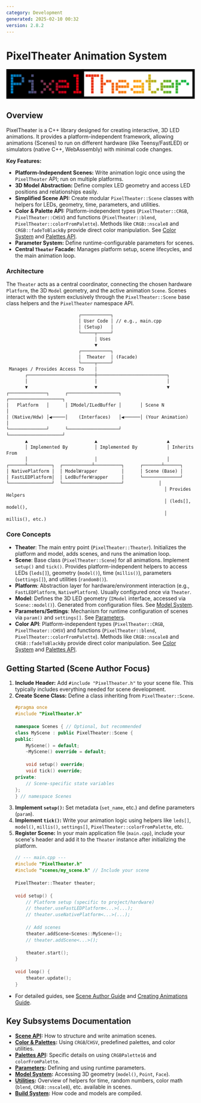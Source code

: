```yaml
---
category: Development
generated: 2025-02-10 00:32
version: 2.8.2
---
```


# PixelTheater Animation System

![PixelTheater Logo](../../images/pixeltheater-logo.png)

## Overview

PixelTheater is a C++ library designed for creating interactive, 3D LED animations. It provides a platform-independent framework, allowing animations (Scenes) to run on different hardware (like Teensy/FastLED) or simulators (native C++, WebAssembly) with minimal code changes.

**Key Features:**

*   **Platform-Independent Scenes:** Write animation logic once using the `PixelTheater` API; run on multiple platforms.
*   **3D Model Abstraction:** Define complex LED geometry and access LED positions and relationships easily.
*   **Simplified Scene API:** Create modular `PixelTheater::Scene` classes with helpers for LEDs, geometry, time, parameters, and utilities.
*   **Color & Palette API:** Platform-independent types (`PixelTheater::CRGB`, `PixelTheater::CHSV`) and functions (`PixelTheater::blend`, `PixelTheater::colorFromPalette`). Methods like `CRGB::nscale8` and `CRGB::fadeToBlackBy` provide direct color manipulation. See [Color System](Color.md) and [Palettes API](Palettes.md).
*   **Parameter System:** Define runtime-configurable parameters for scenes.
*   **Central `Theater` Facade:** Manages platform setup, scene lifecycles, and the main animation loop.

### Architecture

The `Theater` acts as a central coordinator, connecting the chosen hardware `Platform`, the 3D `Model` geometry, and the active animation `Scene`. Scenes interact with the system exclusively through the `PixelTheater::Scene` base class helpers and the `PixelTheater` namespace API.

```text
                           ┌───────────┐
                           │ User Code │ // e.g., main.cpp
                           │ (Setup)   │
                           └─────┬─────┘
                                 │ Uses
                                 ▼
                           ┌───────────┐
                           │  Theater  │ (Facade)
                           └─────┬─────┘
 Manages / Provides Access To    │
       ┌─────────────────────────┼──────────────────────────┐
       │                         │                          │
       ▼                         ▼                          ▼
┌──────────────┐      ┌───────────────────┐       ┌────────────────────┐
│   Platform   │      │ IModel/ILedBuffer │       │ Scene N            │
│ (Native/Hdw) │◀─────│    (Interfaces)   │◀──────│ (Your Animation)   │
└──────────────┘      └───────────────────┘       └────────────────────┘
       ▲                         ▲                          ▲
       │ Implemented By          │ Implemented By           │ Inherits From
       │                         │                          │
┌──────┴─────────┐  ┌───────────┴──────────┐      ┌───────┴──────┐
│ NativePlatform │  │ ModelWrapper         │      │ Scene (Base) │
│ FastLEDPlatform│  │ LedBufferWrapper     │      └──────────────┘
└────────────────┘  └──────────────────────┘             │
                                                           │ Provides Helpers
                                                           │ (leds[], model(),
                                                           │  millis(), etc.)
```

### Core Concepts

*   **Theater**: The main entry point (`PixelTheater::Theater`). Initializes the platform and model, adds scenes, and runs the animation loop.
*   **Scene**: Base class (`PixelTheater::Scene`) for all animations. Implement `setup()` and `tick()`. Provides platform-independent helpers to access LEDs (`leds[]`), geometry (`model()`), time (`millis()`), parameters (`settings[]`), and utilities (`random8()`).
*   **Platform**: Abstraction layer for hardware/environment interaction (e.g., `FastLEDPlatform`, `NativePlatform`). Usually configured once via `Theater`.
*   **Model**: Defines the 3D LED geometry (`IModel` interface, accessed via `Scene::model()`). Generated from configuration files. See [Model System](Model.md).
*   **Parameters/Settings**: Mechanism for runtime configuration of scenes via `param()` and `settings[]`. See [Parameters](Parameters.md).
*   **Color API**: Platform-independent types (`PixelTheater::CRGB`, `PixelTheater::CHSV`) and functions (`PixelTheater::blend`, `PixelTheater::colorFromPalette`). Methods like `CRGB::nscale8` and `CRGB::fadeToBlackBy` provide direct color manipulation. See [Color System](Color.md) and [Palettes API](Palettes.md).

## Getting Started (Scene Author Focus)

1.  **Include Header:** Add `#include "PixelTheater.h"` to your scene file. This typically includes everything needed for scene development.
2.  **Create Scene Class:** Define a class inheriting from `PixelTheater::Scene`.
    ```cpp
    #pragma once
    #include "PixelTheater.h"

    namespace Scenes { // Optional, but recommended
    class MyScene : public PixelTheater::Scene {
    public:
        MyScene() = default;
        ~MyScene() override = default;

        void setup() override;
        void tick() override;
    private:
        // Scene-specific state variables
    };
    } // namespace Scenes
    ```
3.  **Implement `setup()`:** Set metadata (`set_name`, etc.) and define parameters (`param`).
4.  **Implement `tick()`:** Write your animation logic using helpers like `leds[]`, `model()`, `millis()`, `settings[]`, `PixelTheater::colorFromPalette`, etc.
5.  **Register Scene:** In your main application file (`main.cpp`), include your scene's header and add it to the `Theater` instance after initializing the platform.
    ```cpp
    // --- main.cpp ---
    #include "PixelTheater.h"
    #include "scenes/my_scene.h" // Include your scene

    PixelTheater::Theater theater;

    void setup() {
        // Platform setup (specific to project/hardware)
        // theater.useFastLEDPlatform<...>(...);
        // theater.useNativePlatform<...>(...);

        // Add scenes
        theater.addScene<Scenes::MyScene>();
        // theater.addScene<...>();

        theater.start();
    }

    void loop() {
        theater.update();
    }
    ```

*   For detailed guides, see [Scene Author Guide](SceneAuthorGuide.md) and [Creating Animations Guide](../guides/creating_animations.md).

## Key Subsystems Documentation

*   **[Scene API](SceneAuthorGuide.md):** How to structure and write animation scenes.
*   **[Color & Palettes](Color.md):** Using `CRGB`/`CHSV`, predefined palettes, and color utilities.
*   **[Palettes API](Palettes.md):** Specific details on using `CRGBPalette16` and `colorFromPalette`.
*   **[Parameters](Parameters.md):** Defining and using runtime parameters.
*   **[Model System](Model.md):** Accessing 3D geometry (`model()`, `Point`, `Face`).
*   **[Utilities](../guides/creating_animations.md#led-management):** Overview of helpers for time, random numbers, color math (`blend`, `CRGB::nscale8`), etc. available in scenes.
*   **[Build System](build-system.md):** How code and models are compiled.
